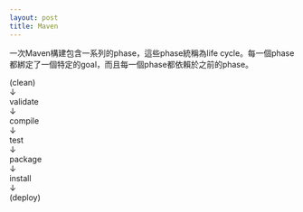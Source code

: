 ```yaml
---
layout: post
title: Maven
---
```


一次Maven構建包含一系列的phase，這些phase統稱為life cycle。每一個phase都綁定了一個特定的goal，而且每一個phase都依賴於之前的phase。

(clean)
<br />↓<br />
validate
<br />↓<br />
compile
<br />↓<br />
test
<br />↓<br />
package
<br />↓<br />
install
<br />↓<br />
(deploy)
